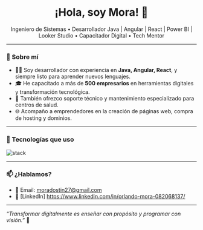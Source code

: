 <h1 align="center">¡Hola, soy Mora! 👋</h1>

<p align="center">
  Ingeniero de Sistemas • Desarrollador Java | Angular | React | Power BI | Looker Studio • Capacitador Digital • Tech Mentor
</p>

---

### 🚀 Sobre mí

- 👨‍💻 Soy desarrollador con experiencia en **Java, Angular, React**, y siempre listo para aprender nuevos lenguajes.
- 🎓 He capacitado a más de **500 empresarios** en herramientas digitales y transformación tecnológica.
- 🏥 También ofrezco soporte técnico y mantenimiento especializado para centros de salud.
- 🌐 Acompaño a emprendedores en la creación de páginas web, compra de hosting y dominios.

---

### 🧰 Tecnologías que uso

<img src="https://skillicons.dev/icons?i=java,spring,angular,react,js,ts,html,css,git,github,figma,linux,powerbi,lookerstudio" alt="stack" />

---


### 📫 ¿Hablamos?

- 📧 Email: moradostin27@gmail.com  
- 💼 [LinkedIn] https://www.linkedin.com/in/orlando-mora-082068137/ 
  

---

_“Transformar digitalmente es enseñar con propósito y programar con visión.”_ 🚀

